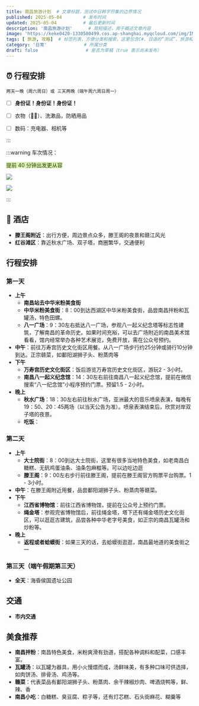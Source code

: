 ```yaml
---
title: 南昌旅游计划  # 文章标题，测试中日韩字符集的边界情况
published: 2025-05-04        # 发布时间
updated: 2025-05-04          # 最后更新时间
description: '南昌旅游计划'      # 简短描述，用于概述文章内容
image: 'https://keke0420-1330580499.cos.ap-shanghai.myqcloud.com/img/IMG_E9D9FED408CA-1.jpeg?imagevanblog'                    # 封面图片（目前为空）
tags: [ 旅游, 攻略]  # 标签列表，方便分类和搜索，这里包含C#、日语的“测试”、旅游和攻略
category: '日常'              # 所属分类
draft: false                  # 是否为草稿（true 表示尚未发布）
---
```

## ⏰ 行程安排

    两天一晚（周六周日）或 三天两晚（端午周六周日周一）
- [ ] **身份证！身份证！身份证！**
- [ ] 衣物（🧦🧦）、洗漱品，防晒用品
- [ ] 数码：充电器、相机等


<!-- more -->


:::

:::warning
车次情况：

<font style="background:#DBF1B7;color:#2A4200">提前 40 分钟出发更从容</font>

 ![](https://keke0420-1330580499.cos.ap-shanghai.myqcloud.com/img/20250429171924.png?imagevanblog)

 ![](https://keke0420-1330580499.cos.ap-shanghai.myqcloud.com/img/20250429171937.png?imagevanblog)

:::



## 🏰 酒店
+ **滕王阁附近**：出行方便，周边景点众多，滕王阁的夜景和赣江风光
+ **红谷滩区**：靠近秋水广场、双子塔，商圈繁华，交通便利

## 行程安排
### 第一天
+ **上午**
    - **南昌站去中华米粉美食街**
    - **中华米粉美食街**：8：00到达西湖区中华米粉美食街，品尝南昌拌粉和瓦罐汤，特色田螺。
    - **八一广场**：9：30左右抵达八一广场，参观八一起义纪念塔等标志性建筑，了解南昌的革命历史。如果时间充裕，可以去广场附近的南昌美术馆看看，馆内经常举办各种艺术展览，免费开放，需在公众号预约。
+ **中午**：前往万寿宫历史文化街区用餐。从八一广场步行约25分钟或骑行10分钟到达。正宗赣菜，如鄱阳湖狮子头、粉蒸肉等
+ **下午**
    - **万寿宫历史文化街区**：饭后游览万寿宫历史文化街区，游玩2 - 3小时。
    - **南昌八一起义纪念馆**：14：30左右前往南昌八一起义纪念馆，提前在微信搜索“八一纪念馆”小程序预约门票。预留1.5 - 2小时。
+ **晚上**
    - **秋水广场**：18：30左右前往秋水广场，亚洲最大的音乐喷泉表演，每晚有19：50、20：45两场（以当天公告为准）。喷泉表演结束后，欣赏对岸双子塔的夜景。
    - **吃饭**：

### 第二天
+ **上午**
    - **大士院街**：8：00到达大士院街，这里有很多当地特色美食，如老南昌白糖糕、无矾鸡蛋油条、油条包麻糍等。可以边吃边逛
    - **滕王阁**：9：00左右步行前往滕王阁，提前在滕王阁官方购票平台购票。1 - 3小时。
+ **中午**：在滕王阁附近用餐，品尝鄱阳湖狮子头、粉蒸肉等赣菜。
+ **下午**
    - **江西省博物馆**：前往江西省博物馆，提前在公众号上预约门票。
    - **绳金塔**：参观完省博物馆后，前往绳金塔，塔下还有绳金塔历史文化街区，可以逛逛古建筑，品尝各种中华老字号美食，如正宗的南昌瓦罐汤和炒粉等。
+ **晚上**
    - **返程或者蛤蟆街**：如果三天的话，去蛤蟆街逛逛，南昌最地道的美食街之一

### 第三天（端午假期第三天）
+ **全天**：海昏侯国遗址公园



## 交通
+ **市内交通**

## 美食推荐
+ **南昌拌粉**：南昌特色美食，米粉爽滑有劲道，搭配各种调料和配菜，口感丰富。
+ **瓦罐汤**：以瓦罐为器具，用小火慢煨而成，汤鲜味美，有多种口味可供选择，如肉饼汤、排骨汤、鸡汤等。
+ **赣菜**：代表菜品有鄱阳湖狮子头、粉蒸肉、余干辣椒炒肉、啤酒烧鸭等，鲜、辣、香
+ **南昌小吃**：白糖糕、臭豆腐、粽子等，还有灯芯糕、石头街麻花、糊羹等

## 



